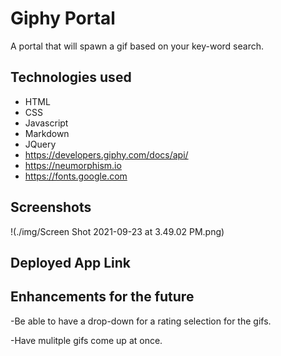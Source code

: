 # Giphy Portal
A portal that will spawn a gif based on your key-word search.

## Technologies used
- HTML
- CSS
- Javascript
- Markdown
- JQuery
- <https://developers.giphy.com/docs/api/>
- <https://neumorphism.io>
- <https://fonts.google.com>

## Screenshots
!(./img/Screen Shot 2021-09-23 at 3.49.02 PM.png)

## Deployed App Link

## Enhancements for the future
-Be able to have a drop-down for a rating selection for the gifs.   

-Have mulitple gifs come up at once.